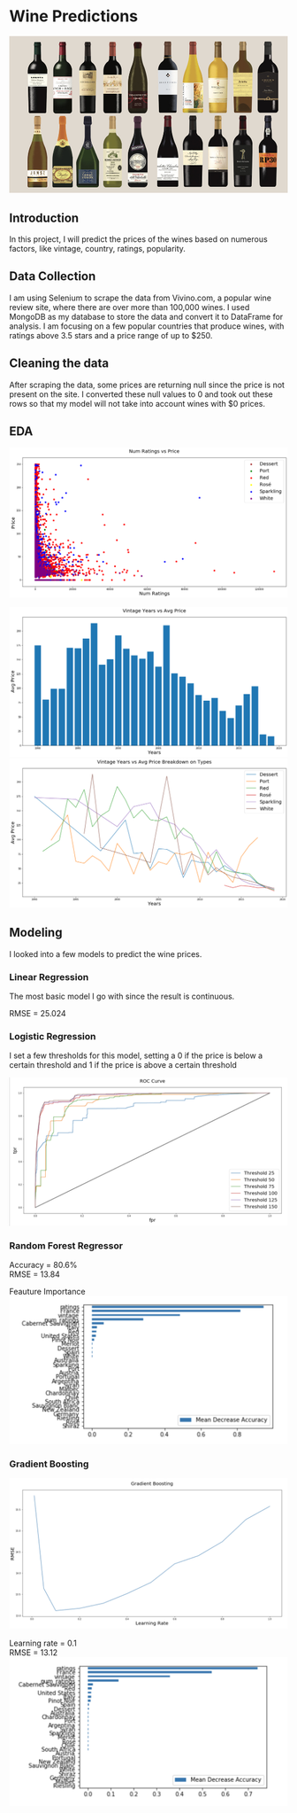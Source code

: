 # Wine Predictions

![](images/wine.jpg)

## Introduction

In this project, I will predict the prices of the wines based on numerous factors, like vintage, country, ratings, popularity.

## Data Collection
I am using Selenium to scrape the data from Vivino.com, a popular wine review site, where there are over more than 100,000 wines. I used MongoDB as my database to store the data and convert it to DataFrame for analysis. I am focusing on a few popular countries that produce wines, with ratings above 3.5 stars and a price range of up to $250.

## Cleaning the data
After scraping the data, some prices are returning null since the price is not present on the site. I converted these null values to 0 and took out these rows so that my model will not take into account wines with $0 prices. 

## EDA
![](images/num_ratings_price.png)

![](images/vintage_avg_price.png)
![](images/vintage_price_plot_types.png)

## Modeling

I looked into a few models to predict the wine prices.

### Linear Regression
The most basic model I go with since the result is continuous.

RMSE = 25.024

### Logistic Regression

I set a few thresholds for this model, setting a 0 if the price is below a certain threshold and 1 if the price is above a certain threshold

![](images/roc_curve.png)

### Random Forest Regressor
Accuracy = 80.6%\
RMSE = 13.84

Feauture Importance
![](images/feature_importance_rf.png)

### Gradient Boosting

![](images/gradient_boosting.png)

Learning rate = 0.1\
RMSE = 13.12
![](images/feature_importance_grad_boosting.png)
